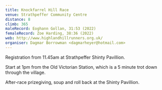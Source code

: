 ```yaml
---
title: Knockfarrel Hill Race
venue: Strathpeffer Community Centre
distance: 8
climb: 365
maleRecord: Eoghann Gollan, 31:53 (2022)
femaleRecord: Zoe Harding, 38:36 (2022)
web: http://www.highlandhillrunners.org.uk/
organiser: Dagmar Borrowman <dagmarheyer@hotmail.com>
---
```


Registration from 11.45am at Strathpeffer Shinty Pavillion.

Start at 1pm from the Old Victorian Station, which is a 5 minute trot down through the village.

After-race prizegiving, soup and roll back at the Shinty Pavillion.

